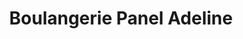 ---
title: "Boulangerie Panel Adeline"
url: /roussillon/boulangerie-panel-adeline/
shop: Bäckerei
---